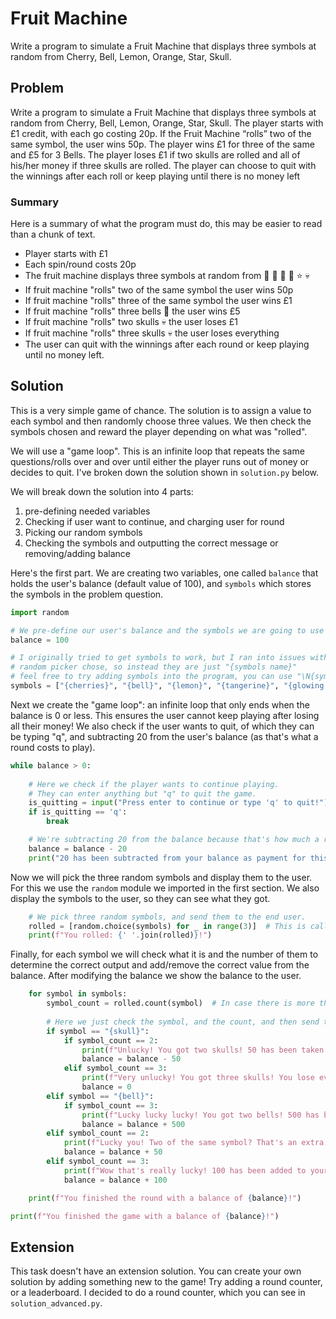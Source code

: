 # Fruit Machine
Write a program to simulate a Fruit Machine that displays three symbols at random from Cherry, Bell, Lemon, Orange, Star, Skull.

## Problem
Write a program to simulate a Fruit Machine that displays three symbols at random from Cherry, Bell, Lemon, Orange, Star, Skull.
The player starts with £1 credit, with each go costing 20p. If the Fruit Machine “rolls” two of the same symbol, the user wins 50p. The player wins £1 for three of the same
and £5 for 3 Bells. The player loses £1 if two skulls are rolled and all of his/her money if three skulls are rolled. The player can choose to quit with the winnings after each
roll or keep playing until there is no money left

### Summary
Here is a summary of what the program must do, this may be easier to read than a chunk of text.
- Player starts with £1
- Each spin/round costs 20p
- The fruit machine displays three symbols at random from :cherries: :bell: :lemon: :orange: :star: :skull:
- If fruit machine "rolls" two of the same symbol the user wins 50p
- If fruit machine "rolls" three of the same symbol the user wins £1
- If fruit machine "rolls" three bells :bell: the user wins £5
- If fruit machine "rolls" two skulls :skull: the user loses £1
- If fruit machine "rolls" three skulls :skull: the user loses everything
- The user can quit with the winnings after each round or keep playing until no money left.

## Solution
This is a very simple game of chance. The solution is to assign a value to each symbol and then randomly choose three values. We then check the symbols chosen and reward the player depending on what was "rolled".

We will use a "game loop". This is an infinite loop that repeats the same questions/rolls over and over until either the player runs out of money or decides to quit.
I've broken down the solution shown in `solution.py` below. 

We will break down the solution into 4 parts:
1. pre-defining needed variables
2. Checking if user want to continue, and charging user for round
3. Picking our random symbols
4. Checking the symbols and outputting the correct message or removing/adding balance

Here's the first part. We are creating two variables, one called `balance` that holds the user's balance (default value of 100),
and `symbols` which stores the symbols in the problem question.
```python
import random

# We pre-define our user's balance and the symbols we are going to use
balance = 100

# I originally tried to get symbols to work, but I ran into issues with checking what symbol the
# random picker chose, so instead they are just "{symbols name}"
# feel free to try adding symbols into the program, you can use "\N{symbol name}" or the emoji package from pip
symbols = ["{cherries}", "{bell}", "{lemon}", "{tangerine}", "{glowing star}", "{skull}"]
```

Next we create the "game loop": an infinite loop that only ends when the balance is 0 or less.
This ensures the user cannot keep playing after losing all their money!
We also check if the user wants to quit, of which they can be typing "q",
and subtracting 20 from the user's balance (as that's what a round costs to play).
```python
while balance > 0:
    
    # Here we check if the player wants to continue playing.
    # They can enter anything but "q" to quit the game.
    is_quitting = input("Press enter to continue or type 'q' to quit!")
    if is_quitting == 'q':
        break

    # We're subtracting 20 from the balance because that's how much a round costs
    balance = balance - 20
    print("20 has been subtracted from your balance as payment for this round.")
```

Now we will pick the three random symbols and display them to the user.
For this we use the `random` module we imported in the first section.
We also display the symbols to the user, so they can see what they got.
```python
    # We pick three random symbols, and send them to the end user.
    rolled = [random.choice(symbols) for _ in range(3)]  # This is called "list comprehension" btw. 
    print(f"You rolled: {' '.join(rolled)}!")
```

Finally, for each symbol we will check what it is and the number of them to determine the correct
output and add/remove the correct value from the balance.
After modifying the balance we show the balance to the user.
```python
    for symbol in symbols:
        symbol_count = rolled.count(symbol)  # In case there is more than one symbol.
        
        # Here we just check the symbol, and the count, and then send the right message or subtract the correct amount.
        if symbol == "{skull}":
            if symbol_count == 2:
                print(f"Unlucky! You got two skulls! 50 has been taken from your balance!")
                balance = balance - 50
            elif symbol_count == 3:
                print(f"Very unlucky! You got three skulls! You lose everything!!!")
                balance = 0
        elif symbol == "{bell}":
            if symbol_count == 3:
                print(f"Lucky lucky lucky! You got two bells! 500 has benn added to your balance!")
                balance = balance + 500
        elif symbol_count == 2:
            print(f"Lucky you! Two of the same symbol? That's an extra 50 in your balance!")
            balance = balance + 50
        elif symbol_count == 3:
            print(f"Wow that's really lucky! 100 has been added to your balance!")
            balance = balance + 100

    print(f"You finished the round with a balance of {balance}!")

print(f"You finished the game with a balance of {balance}!")
```

## Extension
This task doesn't have an extension solution. 
You can create your own solution by adding something new to the game!
Try adding a round counter, or a leaderboard.
I decided to do a round counter, which you can see in `solution_advanced.py`.